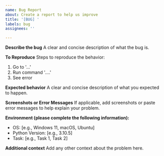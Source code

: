 ```yaml
---
name: Bug Report
about: Create a report to help us improve
title: '[BUG] '
labels: bug
assignees: ''

---
```


**Describe the bug**
A clear and concise description of what the bug is.

**To Reproduce**
Steps to reproduce the behavior:
1. Go to '...'
2. Run command '....'
3. See error

**Expected behavior**
A clear and concise description of what you expected to happen.

**Screenshots or Error Messages**
If applicable, add screenshots or paste error messages to help explain your problem.

**Environment (please complete the following information):**
 - OS: [e.g., Windows 11, macOS, Ubuntu]
 - Python Version: [e.g., 3.10.5]
 - Task: [e.g., Task 1, Task 2]

**Additional context**
Add any other context about the problem here.
